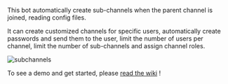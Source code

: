 This bot automatically create sub-channels when the parent channel is joined, reading config files.  

It can create customized channels for specific users, automatically create passwords and send them to the user, limit the number of users per channel, limit the number of sub-channels and assign channel roles.

![subchannels](https://user-images.githubusercontent.com/11785727/173796757-7b53013c-ad32-4fa5-b6e5-c5bb67dff3cd.gif)

To see a demo and get started, please [read the wiki](https://gitlab.com/tgeorgel/teamspeak-php-magicbot/-/wikis/1-—-Getting-started) !
